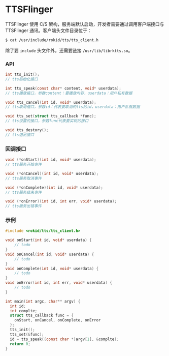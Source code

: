 # TTSFlinger

TTSFlinger 使用 C/S 架构，服务端默认启动，开发者需要通过调用客户端接口与 TTSFlinger 通讯。客户端头文件目录位于：

```sh
$ cat /usr/include/rokid/tts/tts_client.h
```

除了要 `include` 头文件外，还需要链接 `/usr/lib/librktts.so`。

### API

```c
int tts_init(); 
// tts初始化接口

int tts_speak(const char* content, void* userdata); 
// tts播放接口，参数content：要播放内容，userdata：用户私有数据

void tts_cancel(int id, void* userdata);
// tts取消借口，参数id：代表要取消的tts的id，userdata：用户私有数据

void tts_set(struct tts_callback *func);
// tts设置的接口，参数func代表要实现的接口

void tts_destory();
// tts退出接口
```

### 回调接口

```c
void (*onStart)(int id, void* userdata);
// tts服务开始事件

void (*onCancel)(int id, void* userdata);
// tts服务取消事件

void (*onComplete)(int id, void* userdata);
// tts服务结束事件

void (*onError)(int id, int err, void* userdata);
// tts服务出错事件
```

### 示例

```c
#include <rokid/tts/tts_client.h>

void onStart(int id, void* userdata) {
	// todo
}
void onCancel(int id, void* userdata) {
	// todo
}
void onComplete(int id, void* userdata) {
	// todo
}
void onError(int id, int err, void* userdata) {
	// todo
}

int main(int argc, char** argv) {
  int id;
  int complte;
  struct tts_callback func = {
    onStart, onCancel, onComplete, onError
  };
  tts_init();
  tts_set(&func);
  id = tts_speak((const char *)argv[1], &complte);
  return 0;
}
```



